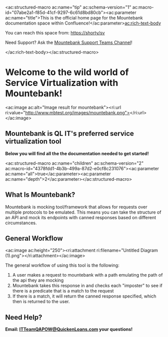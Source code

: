 

<ac:structured-macro ac:name="tip" ac:schema-version="1" ac:macro-id="07abe2a1-f85d-41cf-9297-6c61d8bd80cb"><ac:parameter ac:name="title">This is the official home page for the Mountebank documentation space within Confluence!</ac:parameter><ac:rich-text-body><p>You can reach this space from:&nbsp;<a href="https://shorty/sv">https://shorty/sv</a></p><p>Need Support? Ask the <a href="https://teams.microsoft.com/l/channel/19%3a64a818af462d499db820ccaf5ffd0a37%40thread.skype/Mountebank%2520Support?groupId=5a5da90f-7f86-49da-87de-d84eba0474f8&amp;tenantId=e58c8e81-abd8-48a8-929d-eb67611b83bd">Mountebank Support Teams Channel</a>!</p></ac:rich-text-body></ac:structured-macro>
# Welcome to the wild world of Service Virtualization with Mountebank!

<ac:image ac:alt="Image result for mountebank"><ri:url ri:value="http://www.mbtest.org/images/mountebank.png"></ri:url></ac:image>

## **Mountebank is QL IT's preferred service virtualization tool**



**Below you will find all the the documentation needed to get started!**

<ac:structured-macro ac:name="children" ac:schema-version="2" ac:macro-id="4378fdd1-4b3b-499a-87d2-e0cf8c231076"><ac:parameter ac:name="all">true</ac:parameter><ac:parameter ac:name="depth">2</ac:parameter></ac:structured-macro>



## What Is Mountebank?

Mountebank is mocking tool/framework that allows for requests over multiple protocols to be emulated. This means you can take the structure of an API and mock its endpoints with canned responses based on different circumstances.



## General Workflow

<ac:image ac:height="250"><ri:attachment ri:filename="Untitled Diagram (1).png"></ri:attachment></ac:image>

The general workflow of using this tool is the following:

1. A user makes a request to mountebank with a path emulating the path of the api they are mocking
2. Mountebank takes this response in and checks each "imposter" to see if there is a predicate that is a match to the request
3. If there is a match, it will return the canned response specified, which then is returned to the user.


## **Need Help?**

**Email: [ITTeamQAPOW@QuickenLoans.com](mailto:itteamqapow@quickenloans.com) your questions!**
